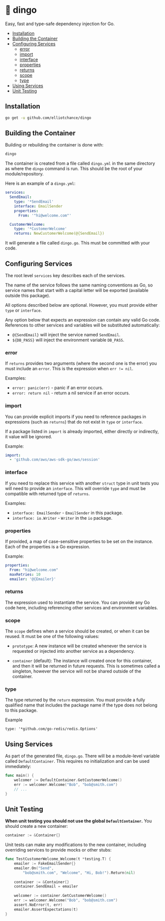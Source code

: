 # 🐺 dingo

Easy, fast and type-safe dependency injection for Go.

  * [Installation](#installation)
  * [Building the Container](#building-the-container)
  * [Configuring Services](#configuring-services)
    + [error](#error)
    + [import](#import)
    + [interface](#interface)
    + [properties](#properties)
    + [returns](#returns)
    + [scope](#scope)
    + [type](#type)
  * [Using Services](#using-services)
  * [Unit Testing](#unit-testing)

## Installation

```bash
go get -u github.com/elliotchance/dingo
```

## Building the Container

Building or rebuilding the container is done with:

```bash
dingo
```

The container is created from a file called `dingo.yml` in the same directory as
where the `dingo` command is run. This should be the root of your
module/repository.

Here is an example of a `dingo.yml`:

```yml
services:
  SendEmail:
    type: '*SendEmail'
    interface: EmailSender
    properties:
      From: '"hi@welcome.com"'

  CustomerWelcome:
    type: '*CustomerWelcome'
    returns: NewCustomerWelcome(@{SendEmail})
```

It will generate a file called `dingo.go`. This must be committed with your
code.

## Configuring Services

The root level `services` key describes each of the services.

The name of the service follows the same naming conventions as Go, so service
names that start with a capital letter will be exported (available outside this
package).

All options described below are optional. However, you must provide either
`type` or `interface`.

Any option below that expects an expression can contain any valid Go code.
References to other services and variables will be substituted automatically:

- `@{SendEmail}` will inject the service named `SendEmail`.
- `${DB_PASS}` will inject the environment variable `DB_PASS`.

### error

If `returns` provides two arguments (where the second one is the error) you must
include an `error`. This is the expression when `err != nil`.

Examples:

- `error: panic(err)` - panic if an error occurs.
- `error: return nil` - return a nil service if an error occurs.

### import

You can provide explicit imports if you need to reference packages in
expressions (such as `returns`) that do not exist in `type` or `interface`.

If a package listed in `import` is already imported, either directly or
indirectly, it value will be ignored.

Example:

```yml
import:
  - 'github.com/aws/aws-sdk-go/aws/session'
```

### interface

If you need to replace this service with another `struct` type in unit tests you
will need to provide an `interface`. This will override `type` and must be
compatible with returned type of `returns`.

Examples:

- `interface: EmailSender` - `EmailSender` in this package.
- `interface: io.Writer` - `Writer` in the `io` package.

### properties

If provided, a map of case-sensitive properties to be set on the instance. Each
of the properties is a Go expression.

Example:

```yml
properties:
  From: "hi@welcome.com"
  maxRetries: 10
  emailer: '@{Emailer}'
```

### returns

The expression used to instantiate the service. You can provide any Go code
here, including referencing other services and environment variables.

### scope

The `scope` defines when a service should be created, or when it can be reused.
It must be one of the following values:

- `prototype`: A new instance will be created whenever the service is requested
or injected into another service as a dependency.

- `container` (default): The instance will created once for this container, and
then it will be returned in future requests. This is sometimes called a
singleton, however the service will not be shared outside of the container.

### type

The type returned by the `return` expression. You must provide a fully qualified
name that includes the package name if the type does not belong to this package.

Example

```:
type: '*github.com/go-redis/redis.Options'
```

## Using Services

As part of the generated file, `dingo.go`. There will be a module-level variable
called `DefaultContainer`. This requires no initialization and can be used
immediately:

```go
func main() {
	welcomer := DefaultContainer.GetCustomerWelcome()
	err := welcomer.Welcome("Bob", "bob@smith.com")
	// ...
}
```

## Unit Testing

**When unit testing you should not use the global `DefaultContainer`.** You
should create a new container:

```go
container := &Container{}
```

Unit tests can make any modifications to the new container, including overriding
services to provide mocks or other stubs:

```go
func TestCustomerWelcome_Welcome(t *testing.T) {
	emailer := FakeEmailSender{}
	emailer.On("Send",
		"bob@smith.com", "Welcome", "Hi, Bob!").Return(nil)
    
	container := &Container{}
	container.SendEmail = emailer
    
	welcomer := container.GetCustomerWelcome()
	err := welcomer.Welcome("Bob", "bob@smith.com")
	assert.NoError(t, err)
	emailer.AssertExpectations(t)
}
```
